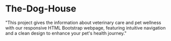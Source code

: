 # The-Dog-House
"This project gives the information about veterinary care and pet wellness with our responsive HTML Bootstrap webpage, featuring intuitive navigation and a clean design to enhance your pet's health journey."
